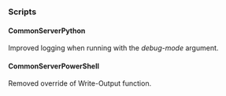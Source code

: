 
### Scripts
#### CommonServerPython  
Improved logging when running with the *debug-mode* argument.
#### CommonServerPowerShell
Removed override of Write-Output function.
